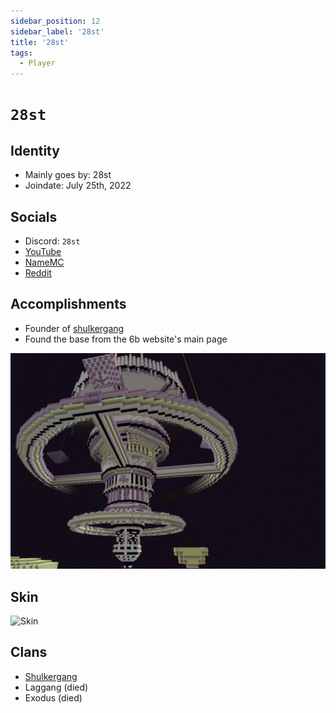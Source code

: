 ```yaml
---
sidebar_position: 12
sidebar_label: '28st'
title: '28st'
tags:
  - Player
---
```


# `28st`

## Identity
* Mainly goes by: 28st
* Joindate: July 25th, 2022

## Socials
* Discord: `28st`
* [YouTube](https://www.youtube.com/@28sty)
* [NameMC](https://namemc.com/profile/28st.2)
* [Reddit](https://www.reddit.com/user/28st/)

## Accomplishments
* Founder of [shulkergang](../Groups/shulkergang.md)
* Found the base from the 6b website's main page 

![base from the 6b website](../../static/img/screenshots/6bwebsitebase.png)

## Skin
![Skin](https://s.namemc.com/3d/skin/body.png?id=58e6a4263496d5c4&model=slim&theta=30&model=classic&theta=30&phi=21&time=90&width=100&height=200)

## Clans
* [Shulkergang](../Groups/shulkergang.md)
* Laggang (died)
* Exodus (died)
